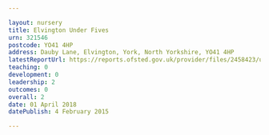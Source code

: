 ```yaml
---

layout: nursery
title: Elvington Under Fives
urn: 321546
postcode: YO41 4HP
address: Dauby Lane, Elvington, York, North Yorkshire, YO41 4HP
latestReportUrl: https://reports.ofsted.gov.uk/provider/files/2458423/urn/321546.pdf
teaching: 0
development: 0
leadership: 2
outcomes: 0
overall: 2
date: 01 April 2018 
datePublish: 4 February 2015

---
```

